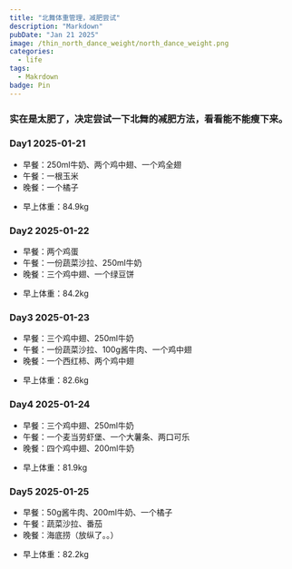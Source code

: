 ```yaml
---
title: "北舞体重管理，减肥尝试"
description: "Markdown"
pubDate: "Jan 21 2025"
image: /thin_north_dance_weight/north_dance_weight.png
categories:
  - life
tags:
  - Makrdown
badge: Pin
---
```


### 实在是太肥了，决定尝试一下北舞的减肥方法，看看能不能瘦下来。

### Day1 2025-01-21
* 早餐：250ml牛奶、两个鸡中翅、一个鸡全翅
* 午餐：一根玉米
* 晚餐：一个橘子
- 早上体重：84.9kg 

### Day2 2025-01-22
* 早餐：两个鸡蛋
* 午餐：一份蔬菜沙拉、250ml牛奶
* 晚餐：三个鸡中翅、一个绿豆饼
- 早上体重：84.2kg
  
### Day3 2025-01-23
* 早餐：三个鸡中翅、250ml牛奶
* 午餐：一份蔬菜沙拉、100g酱牛肉、一个鸡中翅
* 晚餐：一个西红柿、两个鸡中翅
- 早上体重：82.6kg

### Day4 2025-01-24
* 早餐：三个鸡中翅、250ml牛奶
* 午餐：一个麦当劳虾堡、一个大薯条、两口可乐
* 晚餐：四个鸡中翅、200ml牛奶
- 早上体重：81.9kg

### Day5 2025-01-25
* 早餐：50g酱牛肉、200ml牛奶、一个橘子
* 午餐：蔬菜沙拉、番茄
* 晚餐：海底捞（放纵了。。）
- 早上体重：82.2kg

